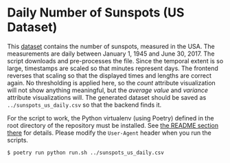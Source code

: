 # Daily Number of Sunspots (US Dataset)

This [dataset](https://ngdc.noaa.gov/stp/space-weather/solar-data/solar-indices/sunspot-numbers/american/lists/list_aavso-arssn_daily.txt) contains the number of sunspots, measured in the USA.
The measurements are daily between January 1, 1945 and June 30, 2017.
The script downloads and pre-processes the file.
Since the temporal extent is so large, timestamps are scaled so that minutes represent days.
The frontend reverses that scaling so that the displayed times and lengths are correct again.
No thresholding is applied here, so the *count* attribute visualization will not show anything meaningful, but the *average value* and *variance* attribute visualizations will.
The generated dataset should be saved as `../sunspots_us_daily.csv` so that the backend finds it.

For the script to work, the Python virtualenv (using Poetry) defined in the root directory of the repository must be installed.
See [the README section there](../../README.md#how-to-run) for details.
Please modify the `User-Agent` header when you run the scripts.

``` bash
$ poetry run python run.sh ../sunspots_us_daily.csv
```
